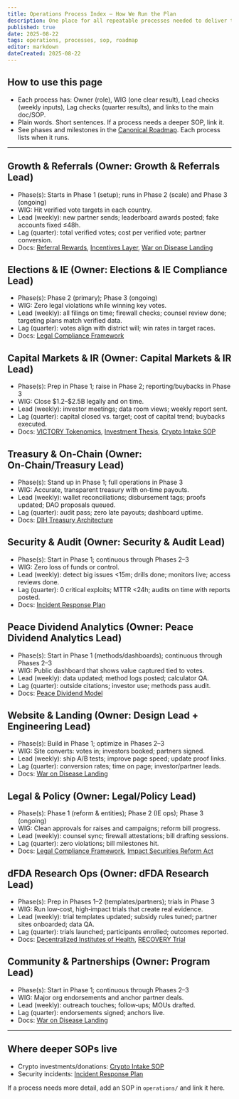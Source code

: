 ```yaml
---
title: Operations Process Index — How We Run the Plan
description: One place for all repeatable processes needed to deliver the 1% Treaty → DIH → dFDA plan. Each process has an owner role, a WIG, and simple lead/lag checks.
published: true
date: 2025-08-22
tags: operations, processes, sop, roadmap
editor: markdown
dateCreated: 2025-08-22
---
```


## How to use this page
- Each process has: Owner (role), WIG (one clear result), Lead checks (weekly inputs), Lag checks (quarter results), and links to the main doc/SOP.
- Plain words. Short sentences. If a process needs a deeper SOP, link it.
 - See phases and milestones in the [Canonical Roadmap](../strategy/roadmap.md). Each process lists when it runs.

---

## Growth & Referrals (Owner: Growth & Referrals Lead)
- Phase(s): Starts in Phase 1 (setup); runs in Phase 2 (scale) and Phase 3 (ongoing)
- WIG: Hit verified vote targets in each country.
- Lead (weekly): new partner sends; leaderboard awards posted; fake accounts fixed ≤48h.
- Lag (quarter): total verified votes; cost per verified vote; partner conversion.
- Docs: [Referral Rewards](../strategy/referral-rewards-system.md), [Incentives Layer](../strategy/incentives-layer.md), [War on Disease Landing](../strategy/warondisease-landing.md)

## Elections & IE (Owner: Elections & IE Compliance Lead)
- Phase(s): Phase 2 (primary); Phase 3 (ongoing)
- WIG: Zero legal violations while winning key votes.
- Lead (weekly): all filings on time; firewall checks; counsel review done; targeting plans match verified data.
- Lag (quarter): votes align with district will; win rates in target races.
- Docs: [Legal Compliance Framework](../strategy/legal-compliance-framework.md)

## Capital Markets & IR (Owner: Capital Markets & IR Lead)
- Phase(s): Prep in Phase 1; raise in Phase 2; reporting/buybacks in Phase 3
- WIG: Close \$1.2–\$2.5B legally and on time.
- Lead (weekly): investor meetings; data room views; weekly report sent.
- Lag (quarter): capital closed vs. target; cost of capital trend; buybacks executed.
- Docs: [VICTORY Tokenomics](../strategy/1-percent-treaty/victory-bonds-tokenomics.md), [Investment Thesis](../economic-models/victory-bond-investment-thesis.md), [Crypto Intake SOP](./crypto-intake-sop.md)

## Treasury & On‑Chain (Owner: On‑Chain/Treasury Lead)
- Phase(s): Stand up in Phase 1; full operations in Phase 3
- WIG: Accurate, transparent treasury with on‑time payouts.
- Lead (weekly): wallet reconciliations; disbursement tags; proofs updated; DAO proposals queued.
- Lag (quarter): audit pass; zero late payouts; dashboard uptime.
- Docs: [DIH Treasury Architecture](../features/treasury/dih-treasury-architecture.md)

## Security & Audit (Owner: Security & Audit Lead)
- Phase(s): Start in Phase 1; continuous through Phases 2–3
- WIG: Zero loss of funds or control.
- Lead (weekly): detect big issues <15m; drills done; monitors live; access reviews done.
- Lag (quarter): 0 critical exploits; MTTR <24h; audits on time with reports posted.
- Docs: [Incident Response Plan](./security/incident-response-plan.md)

## Peace Dividend Analytics (Owner: Peace Dividend Analytics Lead)
- Phase(s): Start in Phase 1 (methods/dashboards); continuous through Phases 2–3
- WIG: Public dashboard that shows value captured tied to votes.
- Lead (weekly): data updated; method logs posted; calculator QA.
- Lag (quarter): outside citations; investor use; methods pass audit.
- Docs: [Peace Dividend Model](../economic-models/peace-dividend-value-capture.md)

## Website & Landing (Owner: Design Lead + Engineering Lead)
- Phase(s): Build in Phase 1; optimize in Phases 2–3
- WIG: Site converts: votes in; investors booked; partners signed.
- Lead (weekly): ship A/B tests; improve page speed; update proof links.
- Lag (quarter): conversion rates; time on page; investor/partner leads.
- Docs: [War on Disease Landing](../strategy/warondisease-landing.md)

## Legal & Policy (Owner: Legal/Policy Lead)
- Phase(s): Phase 1 (reform & entities); Phase 2 (IE ops); Phase 3 (ongoing)
- WIG: Clean approvals for raises and campaigns; reform bill progress.
- Lead (weekly): counsel sync; firewall attestations; bill drafting sessions.
- Lag (quarter): zero violations; bill milestones hit.
- Docs: [Legal Compliance Framework](../strategy/legal-compliance-framework.md), [Impact Securities Reform Act](../regulatory/impact-securities-reform.md)

## dFDA Research Ops (Owner: dFDA Research Lead)
- Phase(s): Prep in Phases 1–2 (templates/partners); trials in Phase 3
- WIG: Run low‑cost, high‑impact trials that create real evidence.
- Lead (weekly): trial templates updated; subsidy rules tuned; partner sites onboarded; data QA.
- Lag (quarter): trials launched; participants enrolled; outcomes reported.
- Docs: [Decentralized Institutes of Health](../strategy/1-percent-treaty/decentralized-institutes-of-health.md), [RECOVERY Trial](../reference/recovery-trial.md)

## Community & Partnerships (Owner: Program Lead)
- Phase(s): Start in Phase 1; continuous through Phases 2–3
- WIG: Major org endorsements and anchor partner deals.
- Lead (weekly): outreach touches; follow‑ups; MOUs drafted.
- Lag (quarter): endorsements signed; anchors live.
- Docs: [War on Disease Landing](../strategy/warondisease-landing.md)

---

## Where deeper SOPs live
- Crypto investments/donations: [Crypto Intake SOP](./crypto-intake-sop.md)
- Security incidents: [Incident Response Plan](./security/incident-response-plan.md)

If a process needs more detail, add an SOP in `operations/` and link it here.


